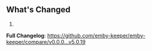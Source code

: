 ## What's Changed

1.

**Full Changelog**: https://github.com/emby-keeper/emby-keeper/compare/v0.0.0...v5.0.19
